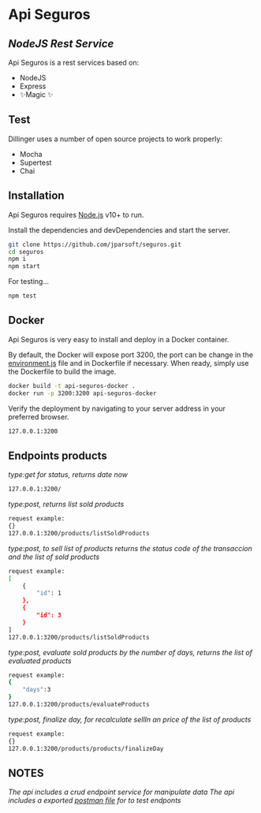 # Api Seguros
## _NodeJS Rest Service_

Api Seguros is a rest services based on:
- NodeJS
- Express
- ✨Magic ✨

## Test

Dillinger uses a number of open source projects to work properly:

- Mocha
- Supertest
- Chai


## Installation

Api Seguros requires [Node.js](https://nodejs.org/) v10+ to run.

Install the dependencies and devDependencies and start the server.

```sh
git clone https://github.com/jparsoft/seguros.git
cd seguros
npm i
npm start
```

For testing...

```sh
npm test
```
## Docker

Api Seguros is very easy to install and deploy in a Docker container.

By default, the Docker will expose port 3200, the port can be change in the [environment.js](https://github.com/jparsoft/seguros/blob/main/environment.js) file and in
Dockerfile if necessary. When ready, simply use the Dockerfile to
build the image.


```sh
docker build -t api-seguros-docker .  
docker run -p 3200:3200 api-seguros-docker
```
Verify the deployment by navigating to your server address in
your preferred browser.

```sh
127.0.0.1:3200
```

## Endpoints products

_type:get for status, returns date now_
```sh
127.0.0.1:3200/
```
_type:post, returns list sold products_
```sh
request example:
{}
127.0.0.1:3200/products/listSoldProducts
```
_type:post, to sell list of products returns the status code of the transaccion and the list of sold products_
```sh
request example:
[
    {
        "id": 1
    },
    {
        "id": 3
    }
]
127.0.0.1:3200/products/listSoldProducts
```
_type:post, evaluate sold products by the number of days, returns the list of evaluated products_
```sh
request example:
{
    "days":3
}
127.0.0.1:3200/products/evaluateProducts
```

_type:post, finalize day, for recalculate sellIn an price of the list of products_
```sh
request example:
{}
127.0.0.1:3200/products/products/finalizeDay
```
## NOTES
_The api includes a crud endpoint service for manipulate data_
_The api includes a exported [postman file](https://github.com/jparsoft/seguros/blob/main/postman%20exported%20file/Api-seguros.postman_collection.json) for to test endponts_
